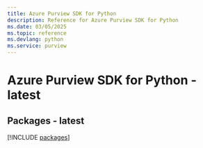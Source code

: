 ```yaml
---
title: Azure Purview SDK for Python
description: Reference for Azure Purview SDK for Python
ms.date: 03/05/2025
ms.topic: reference
ms.devlang: python
ms.service: purview
---
```

# Azure Purview SDK for Python - latest
## Packages - latest
[!INCLUDE [packages](purview-index.md)]